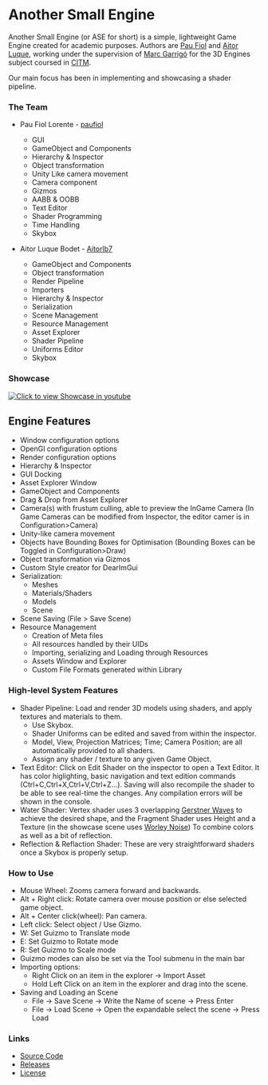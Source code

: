 # Another Small Engine

Another Small Engine (or ASE for short) is a simple, lightweight Game Engine created for academic purposes. Authors are [Pau Fiol](https://github.com/paufiol) and [Aitor Luque](https://github.com/Aitorlb7), working under the supervision of [Marc Garrigó](https://github.com/markitus18) for the 3D Engines subject coursed in [CITM](https://www.citm.upc.edu/).

Our main focus has been in implementing and showcasing a shader pipeline.

### The Team

- Pau Fiol Lorente - [paufiol](https://github.com/paufiol)
  - GUI
  - GameObject and Components
  - Hierarchy & Inspector
  - Object transformation
  - Unity Like camera movement
  - Camera component
  - Gizmos
  - AABB & OOBB
  - Text Editor
  - Shader Programming
  - Time Handling
  - Skybox
  
- Aitor Luque Bodet - [Aitorlb7](https://github.com/Aitorlb7)
  - GameObject and Components
  - Object transformation
  - Render Pipeline
  - Importers
  - Hierarchy & Inspector
  - Serialization
  - Scene Management
  - Resource Management
  - Asset Explorer
  - Shader Pipeline
  - Uniforms Editor
  - Skybox

### Showcase

[![Click to view Showcase in youtube](https://img.youtube.com/vi/lEuZxUyy7ys/0.jpg)](https://youtu.be/lEuZxUyy7ys)


## Engine Features
* Window configuration options
* OpenGl configuration options
* Render configuration options
* Hierarchy & Inspector
* GUI Docking
* Asset Explorer Window
* GameObject and Components
* Drag & Drop from Asset Explorer
* Camera(s) with frustum culling, able to preview the InGame Camera (In Game Cameras can be modified from Inspector, the editor camer is in Configuration>Camera)
* Unity-like camera movement
* Objects have Bounding Boxes for Optimisation (Bounding Boxes can be Toggled in Configuration>Draw)
* Object transformation via Gizmos
* Custom Style creator for DearImGui
* Serialization:
   * Meshes
   * Materials/Shaders
   * Models
   * Scene
* Scene Saving (File > Save Scene)
* Resource Management
   * Creation of Meta files
   * All resources handled by their UIDs
   * Importing, serializing and Loading through Resources
   * Assets Window and Explorer
   * Custom File Formats generated within Library
   
### High-level System Features
* Shader Pipeline: Load and render 3D models using shaders, and apply textures and materials to them.
  * Use Skybox.
  * Shader Uniforms can be edited and saved from within the inspector.
  * Model, View, Projection Matrices; Time; Camera Position; are all automatically provided to all shaders. 
  * Assign any shader / texture to any given Game Object.
* Text Editor: Click on Edit Shader on the inspector to open a Text Editor. It has color higlighting, basic navigation and text edition commands (Ctrl+C,Ctrl+X,Ctrl+V,Ctrl+Z...). Saving will also recompile the shader to be able to see real-time the changes. Any compilation errors will be shown in the console.
* Water Shader: Vertex shader uses 3 overlapping [Gerstner Waves](https://en.wikipedia.org/wiki/Trochoidal_wave) to achieve the desired shape, and the Fragment Shader uses Height and a Texture (in the showcase scene uses [Worley Noise](https://en.wikipedia.org/wiki/Worley_noise)) To combine colors as well as a bit of reflection.
* Reflection & Reflaction Shader: These are very straightforward shaders once a Skybox is properly setup.

### How to Use
* Mouse Wheel: Zooms camera forward and backwards.
* Alt + Right click: Rotate camera over mouse position or else selected game object.
* Alt + Center click(wheel): Pan camera.
* Left click: Select object / Use Gizmo.
* W: Set Guizmo to Translate mode
* E: Set Guizmo to Rotate mode
* R: Set Guizmo to Scale mode
* Guizmo modes can also be set via the Tool submenu in the main bar
* Importing options:
  * Right Click on an item in the explorer -> Import Asset
  * Hold Left Click on an item in the explorer and drag into the scene.
* Saving and Loading an Scene
  * File -> Save Scene -> Write the Name of scene -> Press Enter
  * File -> Load Scene -> Open the expandable select the scene -> Press Load



### Links

- [Source Code](https://github.com/paufiol/AnotherSmallEngine)
- [Releases](https://github.com/paufiol/AnotherSmallEngine/releases)
- [License](https://github.com/paufiol/AnotherSmallEngine/blob/master/LICENSE.txt)
